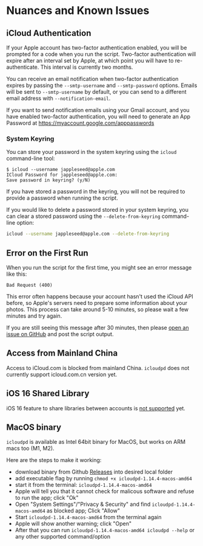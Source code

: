 # Nuances and Known Issues

## iCloud Authentication

If your Apple account has two-factor authentication enabled,
you will be prompted for a code when you run the script. Two-factor authentication will expire after an interval set by Apple,
at which point you will have to re-authenticate. This interval is currently two months.

You can receive an email notification when two-factor authentication expires by passing the
`--smtp-username` and `--smtp-password` options. Emails will be sent to `--smtp-username` by default,
or you can send to a different email address with `--notification-email`.

If you want to send notification emails using your Gmail account, and you have enabled two-factor authentication, you will need to generate an App Password at <https://myaccount.google.com/apppasswords>

### System Keyring

You can store your password in the system keyring using the `icloud` command-line tool:

``` plain
$ icloud --username jappleseed@apple.com
ICloud Password for jappleseed@apple.com:
Save password in keyring? (y/N)
```

If you have stored a password in the keyring, you will not be required to provide a password
when running the script.

If you would like to delete a password stored in your system keyring,
you can clear a stored password using the `--delete-from-keyring` command-line option:

``` sh
icloud --username jappleseed@apple.com --delete-from-keyring
```

## Error on the First Run

When you run the script for the first time, you might see an error message like this:

``` plain
Bad Request (400)
```

This error often happens because your account hasn't used the iCloud API before, so Apple's servers need to prepare some information about your photos. This process can take around 5-10 minutes, so please wait a few minutes and try again.

If you are still seeing this message after 30 minutes, then please [open an issue on GitHub](https://github.com/icloud-photos-downloader/icloud_photos_downloader/issues/new) and post the script output.


## Access from Mainland China

Access to iCloud.com is blocked from mainland China. `icloudpd` does not currently support icloud.com.cn version yet.

## iOS 16 Shared Library

iOS 16 feature to share libraries between accounts is [not supported](https://github.com/icloud-photos-downloader/icloud_photos_downloader/issues/455) yet.

## MacOS binary

`icloudpd` is available as Intel 64bit binary for MacOS, but works on ARM macs too (M1, M2).

Here are the steps to make it working:
- download binary from Github [Releases](https://github.com/icloud-photos-downloader/icloud_photos_downloader/releases) into desired local folder
- add executable flag by running `chmod +x icloudpd-1.14.4-macos-amd64`
- start it from the terminal: `icloudpd-1.14.4-macos-amd64`
- Apple will tell you that it cannot check for malicous software and refuse to run the app; click "Ok"
- Open "System Settings"/"Privacy & Security" and find `icloudpd-1.14.4-macos-amd64` as blocked app; Click "Allow"
- Start `icloudpd-1.14.4-macos-amd64` from the terminal again
- Apple will show another warning; click "Open"
- After that you can run `icloudpd-1.14.4-macos-amd64 icloudpd --help` or any other supported command/option
